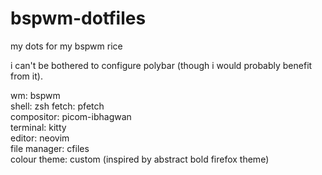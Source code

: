 # bspwm-dotfiles
my dots for my bspwm rice

i can't be bothered to configure polybar (though i would probably benefit from it).

wm: bspwm <br/>
shell: zsh
fetch: pfetch <br/>
compositor: picom-ibhagwan <br/>
terminal: kitty <br/>
editor: neovim <br/>
file manager: cfiles <br/>
colour theme: custom (inspired by abstract bold firefox theme) <br/>
